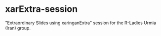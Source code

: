 # xarExtra-session
"Extraordinary Slides using xaringanExtra" session for the R-Ladies Urmia (Iran) group. 
